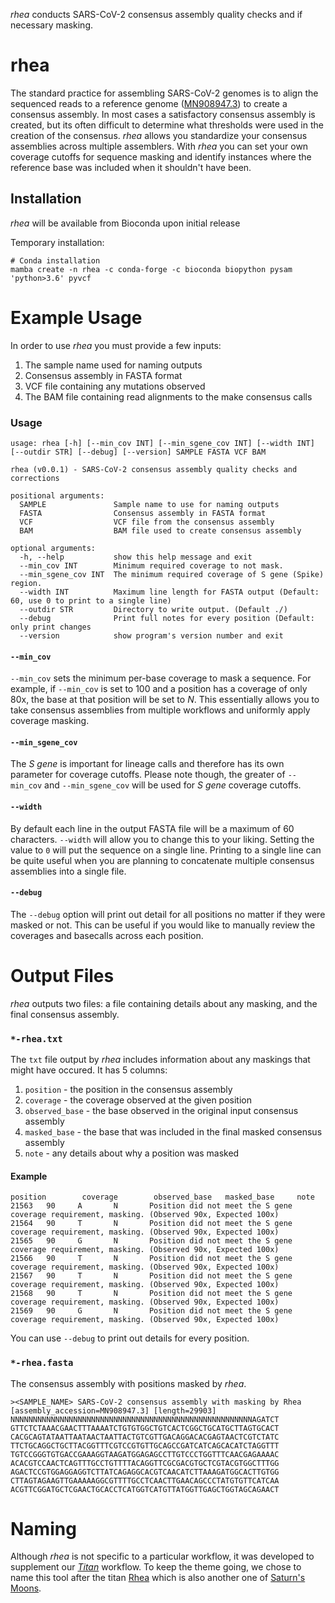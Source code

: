 *rhea* conducts SARS-CoV-2 consensus assembly quality checks and if necessary masking.

# rhea
The standard practice for assembling SARS-CoV-2 genomes is to align the sequenced reads to a reference genome ([MN908947.3](https://www.ncbi.nlm.nih.gov/nuccore/MN908947.3)) to create a consensus assembly. In most cases a satisfactory consensus assembly is created, but its often difficult to determine what thresholds were used in the creation of the consensus. *rhea* allows you standardize your consensus assemblies across multiple assemblers. With *rhea* you can set your own coverage cutoffs for sequence masking and identify instances where the reference base was included when it shouldn't have been.

## Installation
*rhea* will be available from Bioconda upon initial release

Temporary installation:
```
# Conda installation
mamba create -n rhea -c conda-forge -c bioconda biopython pysam 'python>3.6' pyvcf
```

# Example Usage
In order to use *rhea* you must provide a few inputs:

1. The sample name used for naming outputs
2. Consensus assembly in FASTA format
3. VCF file containing any mutations observed
4. The BAM file containing read alignments to the make consensus calls

### Usage
```
usage: rhea [-h] [--min_cov INT] [--min_sgene_cov INT] [--width INT] [--outdir STR] [--debug] [--version] SAMPLE FASTA VCF BAM

rhea (v0.0.1) - SARS-CoV-2 consensus assembly quality checks and corrections

positional arguments:
  SAMPLE               Sample name to use for naming outputs
  FASTA                Consensus assembly in FASTA format
  VCF                  VCF file from the consensus assembly
  BAM                  BAM file used to create consensus assembly

optional arguments:
  -h, --help           show this help message and exit
  --min_cov INT        Minimum required coverage to not mask.
  --min_sgene_cov INT  The minimum required coverage of S gene (Spike) region.
  --width INT          Maximum line length for FASTA output (Default: 60, use 0 to print to a single line)
  --outdir STR         Directory to write output. (Default ./)
  --debug              Print full notes for every position (Default: only print changes
  --version            show program's version number and exit
```

#### `--min_cov` 
`--min_cov` sets the minimum per-base coverage to mask a sequence. For example, if `--min_cov` is set to 100 and a position has a coverage of only 80x, the base at that position will be set to *N*. This essentially allows you to take consensus assemblies from multiple workflows and uniformly apply coverage masking.

#### `--min_sgene_cov`
The *S gene* is important for lineage calls and therefore has its own parameter for coverage cutoffs. Please note though, the greater of `--min_cov` and `--min_sgene_cov` will be used for *S gene* coverage cutoffs.

#### `--width`
By default each line in the output FASTA file will be a maximum of 60 characters. `--width` will allow you to change this to your liking. Setting the value to `0` will put the sequence on a single line. Printing to a single line can be quite useful when you are planning to concatenate multiple consensus assemblies into a single file.

#### `--debug`
The `--debug` option will print out detail for all positions no matter if they were masked or not. This can be useful if you would like to manually review the coverages and basecalls across each position.


# Output Files
*rhea* outputs two files: a file containing details about any masking, and the final consensus assembly.


### `*-rhea.txt`
The `txt` file output by *rhea* includes information about any maskings that might have occured. It has 5 columns:

1. `position` - the position in the consensus assembly
2. `coverage` - the coverage observed at the given position
3. `observed_base` - the base observed in the original input consensus assembly
4. `masked_base` - the base that was included in the final masked consensus assembly
5. `note` - any details about why a position was masked


#### Example

```
position        coverage        observed_base   masked_base     note
21563   90     A       N       Position did not meet the S gene coverage requirement, masking. (Observed 90x, Expected 100x)
21564   90     T       N       Position did not meet the S gene coverage requirement, masking. (Observed 90x, Expected 100x)
21565   90     G       N       Position did not meet the S gene coverage requirement, masking. (Observed 90x, Expected 100x)
21566   90     T       N       Position did not meet the S gene coverage requirement, masking. (Observed 90x, Expected 100x)
21567   90     T       N       Position did not meet the S gene coverage requirement, masking. (Observed 90x, Expected 100x)
21568   90     T       N       Position did not meet the S gene coverage requirement, masking. (Observed 90x, Expected 100x)
21569   90     G       N       Position did not meet the S gene coverage requirement, masking. (Observed 90x, Expected 100x)
```

You can use `--debug` to print out details for every position.

### `*-rhea.fasta`
The consensus assembly with positions masked by *rhea*.

```
><SAMPLE_NAME> SARS-CoV-2 consensus assembly with masking by Rhea [assembly_accession=MN908947.3] [length=29903]
NNNNNNNNNNNNNNNNNNNNNNNNNNNNNNNNNNNNNNNNNNNNNNNNNNNNNNAGATCT
GTTCTCTAAACGAACTTTAAAATCTGTGTGGCTGTCACTCGGCTGCATGCTTAGTGCACT
CACGCAGTATAATTAATAACTAATTACTGTCGTTGACAGGACACGAGTAACTCGTCTATC
TTCTGCAGGCTGCTTACGGTTTCGTCCGTGTTGCAGCCGATCATCAGCACATCTAGGTTT
TGTCCGGGTGTGACCGAAAGGTAAGATGGAGAGCCTTGTCCCTGGTTTCAACGAGAAAAC
ACACGTCCAACTCAGTTTGCCTGTTTTACAGGTTCGCGACGTGCTCGTACGTGGCTTTGG
AGACTCCGTGGAGGAGGTCTTATCAGAGGCACGTCAACATCTTAAAGATGGCACTTGTGG
CTTAGTAGAAGTTGAAAAAGGCGTTTTGCCTCAACTTGAACAGCCCTATGTGTTCATCAA
ACGTTCGGATGCTCGAACTGCACCTCATGGTCATGTTATGGTTGAGCTGGTAGCAGAACT
```


# Naming
Although *rhea* is not specific to a particular workflow, it was developed to supplement our *[Titan](https://github.com/theiagen/public_health_viral_genomics)* workflow. To keep the theme going, we chose to name this tool after the titan [Rhea](https://en.wikipedia.org/wiki/Rhea_(mythology)) which is also another one of [Saturn's Moons](https://en.wikipedia.org/wiki/Rhea_(moon)).
